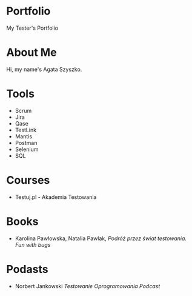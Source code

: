 # Portfolio

My Tester's Portfolio

# About Me

Hi, my name's Agata Szyszko.

# Tools

* Scrum
* Jira 
* Qase 
* TestLink 
* Mantis
* Postman 
* Selenium 
* SQL

# Courses

* Testuj.pl - Akademia Testowania

# Books

* Karolina Pawłowska, Natalia Pawlak, *Podróż przez świat testowania. Fun with bugs*

# Podasts

* Norbert Jankowski *Testowanie Oprogramowania Podcast*
